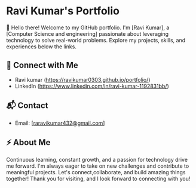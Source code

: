 # Ravi Kumar's Portfolio

👋 Hello there! Welcome to my GitHub portfolio. I'm [Ravi Kumar], a [Computer Science and engineering] passionate about leveraging technology to solve real-world problems. Explore my 
   projects, skills, and experiences below the links.


## 👥 Connect with Me 

  * Ravi kumar (https://ravikumar0303.github.io/portfolio/)
  * LinkedIn (https://www.linkedin.com/in/ravi-kumar-1192831bb/)

## 📬 Contact

  - Email: [raravikumar432@gmail.com]

## ⚡ About Me

   Continuous learning, constant growth, and a passion for technology drive me forward. I'm always eager to take on new challenges and contribute to meaningful projects.
    Let's connect,collaborate, and build amazing things together!
      Thank you for visiting, and I look forward to connecting with you!


